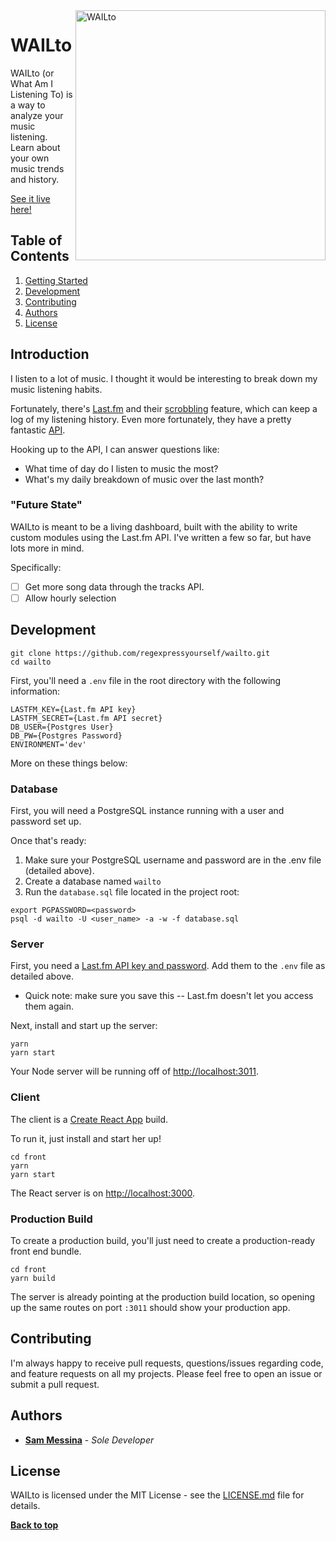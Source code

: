 <img alt="WAILto" align="right" src="https://wailto.smessina.com/wailto-social.png" width="400px"/>

# WAILto

WAILto (or What Am I Listening To) is a way to analyze your music listening. Learn about your own music trends and history.

[See it live here!](https://wailto.smessina.com/)

## Table of Contents

1. [Getting Started](#getting-started)
2. [Development](#development)
3. [Contributing](#contributing)
4. [Authors](#authors)
5. [License](#license)

## Introduction

I listen to a lot of music. I thought it would be interesting to break down my music listening habits.

Fortunately, there's [Last.fm](https://www.last.fm/home) and their [scrobbling](https://www.last.fm/about/trackmymusic) feature, which can keep a log of my listening history. Even more fortunately, they have a pretty fantastic [API](https://www.last.fm/api/).

Hooking up to the API, I can answer questions like:

- What time of day do I listen to music the most?
- What's my daily breakdown of music over the last month?

### "Future State"

WAILto is meant to be a living dashboard, built with the ability to write custom modules using the Last.fm API. I've written a few so far, but have lots more in mind.

Specifically:

- [ ] Get more song data through the tracks API.
- [ ] Allow hourly selection

## Development

```
git clone https://github.com/regexpressyourself/wailto.git
cd wailto
```

First, you'll need a `.env` file in the root directory with the following information:

```
LASTFM_KEY={Last.fm API key}
LASTFM_SECRET={Last.fm API secret}
DB_USER={Postgres User}
DB_PW={Postgres Password}
ENVIRONMENT='dev'
```

More on these things below:

### Database

First, you will need a PostgreSQL instance running with a user and password set up.

Once that's ready:

1. Make sure your PostgreSQL username and password are in the .env file (detailed above).
2. Create a database named `wailto`
3. Run the `database.sql` file located in the project root:

```
export PGPASSWORD=<password>
psql -d wailto -U <user_name> -a -w -f database.sql
```

### Server

First, you need a [Last.fm API key and password](https://www.last.fm/api/account/create). Add them to the `.env` file as detailed above.

- Quick note: make sure you save this -- Last.fm doesn't let you access them again.

Next, install and start up the server:

```
yarn
yarn start
```

Your Node server will be running off of [http://localhost:3011](http://localhost:3011).

### Client

The client is a [Create React App](https://github.com/facebook/create-react-app) build.

To run it, just install and start her up!

```
cd front
yarn
yarn start
```

The React server is on [http://localhost:3000](http://localhost:3000).

### Production Build

To create a production build, you'll just need to create a production-ready front end bundle.

```
cd front
yarn build
```

The server is already pointing at the production build location, so opening up the same routes on port `:3011` should show your production app.

## Contributing

I'm always happy to receive pull requests, questions/issues regarding code, and feature requests on all my projects. Please feel free to open an issue or submit a pull request.

## Authors

- **[Sam Messina](https://smessina.com)** - _Sole Developer_

## License

WAILto is licensed under the MIT License - see the [LICENSE.md](LICENSE.md) file for details.

**[Back to top](#table-of-contents)**

